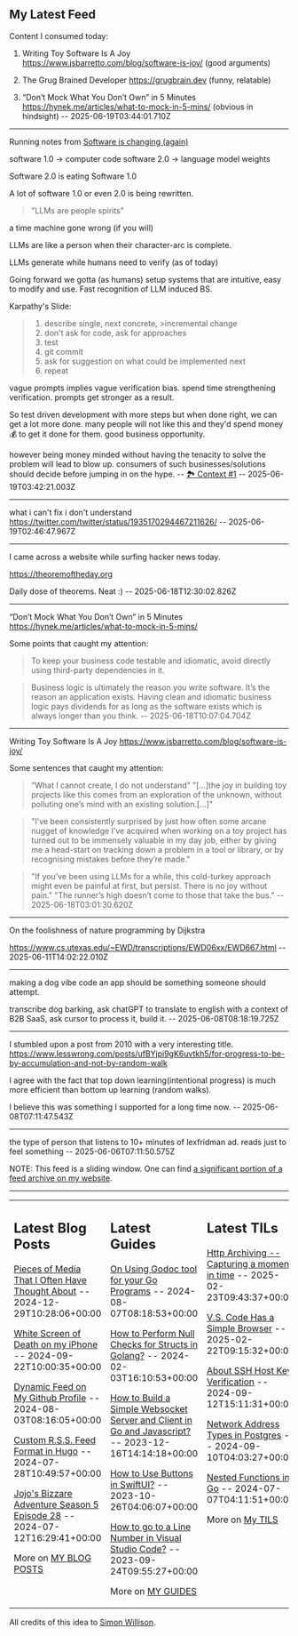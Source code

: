 ## My Latest Feed

<!-- feed starts -->
Content I consumed today:

1. Writing Toy Software Is A Joy https://www.jsbarretto.com/blog/software-is-joy/ (good arguments)

2. The Grug Brained Developer https://grugbrain.dev (funny,  relatable)


3. “Don’t Mock What You Don’t Own” in 5 Minutes https://hynek.me/articles/what-to-mock-in-5-mins/ (obvious in hindsight)  -- 2025-06-19T03:44:01.710Z

---

Running notes from [Software is changing (again)](https://www.youtube.com/watch?v=LCEmiRjPEtQ)

software 1.0 -> computer code
software 2.0 -> language model weights

Software 2.0 is eating Software 1.0


A lot of software 1.0 or even 2.0 is being rewritten.


> "LLMs are people spirits"

a time machine gone wrong (if you will)


LLMs are like a person when their character-arc is complete.


LLMs generate while humans need to verify (as of today)

Going forward we gotta (as humans) setup systems that are intuitive, easy to modify and use. Fast recognition of LLM induced BS.


Karpathy's Slide:

>1. describe single, next concrete, >incremental change
>2. don't ask for code, ask for approaches
>3. test
>4. git commit
>5. ask for suggestion on what could be implemented next
>6. repeat


vague prompts implies vague verification bias. spend time strengthening verification. prompts get stronger as a result.


So test driven development with more steps but when done right, we can get a lot more done. 
many people will not like this and they'd spend money 💰 to get it done for them. good business opportunity.


however being money minded without having the tenacity to solve the problem will lead to blow up. consumers of such businesses/solutions should decide before jumping in on the hype. -- [🏞️ Context #1](https://cpx.tnvmadhav.me/content/image/content-images/image_XGHMZbD.png) -- 2025-06-19T03:42:21.003Z

---

what i can't fix i don't understand
https://twitter.com/twitter/status/1935170294467211626/  -- 2025-06-19T02:46:47.967Z

---

I came across a website while surfing hacker news today. 

https://theoremoftheday.org

Daily dose of theorems. Neat :)  -- 2025-06-18T12:30:02.826Z

---

“Don’t Mock What You Don’t Own” in 5 Minutes https://hynek.me/articles/what-to-mock-in-5-mins/


Some points that caught my attention:

> To keep your business code testable and idiomatic, avoid directly using third-party dependencies in it.


> Business logic is ultimately the reason you write software. It’s the reason an application exists. Having clean and idiomatic business logic pays dividends for as long as the software exists which is always longer than you think.  -- 2025-06-18T10:07:04.704Z

---

Writing Toy Software Is A Joy https://www.jsbarretto.com/blog/software-is-joy/


Some sentences that caught my attention:

> “What I cannot create, I do not understand”
> "[...]the joy in building toy projects like this comes from an exploration of the unknown, without polluting one’s mind with an existing solution.[...]"


> "I’ve been consistently surprised by just how often some arcane nugget of knowledge I’ve acquired when working on a toy project has turned out to be immensely valuable in my day job, either by giving me a head-start on tracking down a problem in a tool or library, or by recognising mistakes before they’re made."


> "If you’ve been using LLMs for a while, this cold-turkey approach might even be painful at first, but persist. There is no joy without pain."
> "The runner’s high doesn’t come to those that take the bus."  -- 2025-06-18T03:01:30.620Z

---

On the foolishness of nature programming by Dijkstra

https://www.cs.utexas.edu/~EWD/transcriptions/EWD06xx/EWD667.html   -- 2025-06-11T14:02:22.010Z

---

making a dog vibe code an app should be something someone should attempt.

transcribe dog barking, ask chatGPT to translate to english with a context of B2B SaaS, ask cursor to process it, build it.  -- 2025-06-08T08:18:19.725Z

---

I stumbled upon a post from 2010 with a very interesting title.
https://www.lesswrong.com/posts/ufBYjpi9gK6uvtkh5/for-progress-to-be-by-accumulation-and-not-by-random-walk


I agree with the fact that top down learning(intentional progress) is much more efficient than bottom up learning (random walks). 

I believe this was something I supported for a long time now.  -- 2025-06-08T07:11:47.543Z

---

the type of person that listens to 10+ minutes of lexfridman ad. reads just to feel something  -- 2025-06-06T07:11:50.575Z
<!-- feed ends -->

NOTE: This feed is a sliding window. One can find [a significant portion of a feed archive on my website](https://tnvmadhav.me/feed/).

---


<table><tr><td valign="top" width="33%">

## Latest Blog Posts

<!-- blog starts -->
[Pieces of Media That I Often Have Thought About](https://tnvmadhav.me/blog/pieces-of-media-that-i-often-have-thought-about/) -- 2024-12-29T10:28:06+00:00

[White Screen of Death on my iPhone](https://tnvmadhav.me/blog/white-screen-of-death-on-my-iphone/) -- 2024-09-22T10:00:35+00:00

[Dynamic Feed on My Github Profile](https://tnvmadhav.me/blog/dynamic-feed-on-my-github-profile/) -- 2024-08-03T08:16:05+00:00

[Custom R.S.S. Feed Format in Hugo](https://tnvmadhav.me/blog/custom-rss-feed-format-in-hugo/) -- 2024-07-28T10:49:57+00:00

[Jojo's Bizzare Adventure Season 5 Episode 28](https://tnvmadhav.me/blog/jojos-bizzare-adventure-season-5-episode-28/) -- 2024-07-12T16:29:41+00:00

More on [MY BLOG POSTS](https://tnvmadhav.me/blog/)
<!-- blog ends -->

</td><td valign="top" width="34%">

## Latest Guides

<!-- guide starts -->
[On Using Godoc tool for your Go Programs](https://tnvmadhav.me/guides/on-using-godoc-tool/) -- 2024-08-07T08:18:53+00:00

[How to Perform Null Checks for Structs in Golang?](https://tnvmadhav.me/guides/how-to-perform-null-checks-for-structs-in-golang/) -- 2024-02-03T16:10:53+00:00

[How to Build a Simple Websocket Server and Client in Go and Javascript?](https://tnvmadhav.me/guides/how-to-build-a-simple-websocket-server-and-client-in-go/) -- 2023-12-16T14:14:18+00:00

[How to Use Buttons in SwiftUI?](https://tnvmadhav.me/guides/how-to-use-buttons-in-swiftui/) -- 2023-10-26T04:06:07+00:00

[How to go to a Line Number in Visual Studio Code?](https://tnvmadhav.me/guides/how-to-go-to-line-in-visual-studio-code/) -- 2023-09-24T09:55:27+00:00

More on [MY GUIDES](https://tnvmadhav.me/guides/)
<!-- guide ends -->

</td><td valign="top" width="33%">

## Latest TILs

<!-- til starts -->
[Http Archiving -- Capturing a moment in time](https://tnvmadhav.me/til/http-archiving/) -- 2025-02-23T09:43:37+00:00

[V.S. Code Has a Simple Browser](https://tnvmadhav.me/til/vscode-has-a-simple-browser/) -- 2025-02-22T09:15:32+00:00

[About SSH Host Key Verification](https://tnvmadhav.me/til/ssh-host-key-verification/) -- 2024-09-12T15:11:31+00:00

[Network Address Types in Postgres](https://tnvmadhav.me/til/network-address-types-in-postgres/) -- 2024-09-10T04:03:27+00:00

[Nested Functions in Go](https://tnvmadhav.me/til/nested-functions-in-go/) -- 2024-07-07T04:11:51+00:00

More on [My TILS](https://tnvmadhav.me/til/)
<!-- til ends -->

</td></tr></table>


All credits of this idea to [Simon Willison](https://github.com/simonw/simonw/).